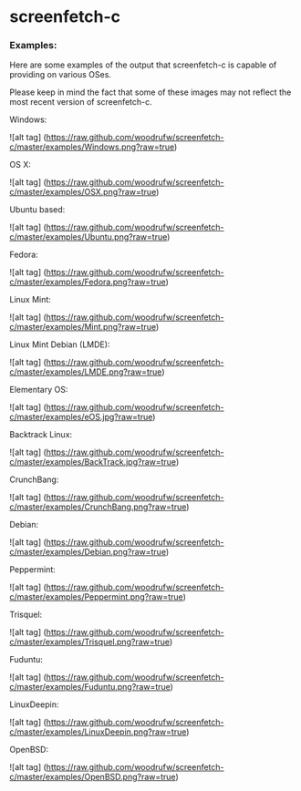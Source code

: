 screenfetch-c
=============

### Examples:

Here are some examples of the output that screenfetch-c is capable of providing on various OSes.

Please keep in mind the fact that some of these images may not reflect the most recent version of screenfetch-c.


Windows:


![alt tag] (https://raw.github.com/woodrufw/screenfetch-c/master/examples/Windows.png?raw=true)

OS X:


![alt tag] (https://raw.github.com/woodrufw/screenfetch-c/master/examples/OSX.png?raw=true)

Ubuntu based:


![alt tag] (https://raw.github.com/woodrufw/screenfetch-c/master/examples/Ubuntu.png?raw=true)

Fedora:


![alt tag] (https://raw.github.com/woodrufw/screenfetch-c/master/examples/Fedora.png?raw=true)

Linux Mint:


![alt tag] (https://raw.github.com/woodrufw/screenfetch-c/master/examples/Mint.png?raw=true)

Linux Mint Debian (LMDE):


![alt tag] (https://raw.github.com/woodrufw/screenfetch-c/master/examples/LMDE.png?raw=true)

Elementary OS:


![alt tag] (https://raw.github.com/woodrufw/screenfetch-c/master/examples/eOS.jpg?raw=true)

Backtrack Linux:


![alt tag] (https://raw.github.com/woodrufw/screenfetch-c/master/examples/BackTrack.jpg?raw=true)

CrunchBang:


![alt tag] (https://raw.github.com/woodrufw/screenfetch-c/master/examples/CrunchBang.png?raw=true)

Debian:


![alt tag] (https://raw.github.com/woodrufw/screenfetch-c/master/examples/Debian.png?raw=true)

Peppermint:


![alt tag] (https://raw.github.com/woodrufw/screenfetch-c/master/examples/Peppermint.png?raw=true)

Trisquel:


![alt tag] (https://raw.github.com/woodrufw/screenfetch-c/master/examples/Trisquel.png?raw=true)

Fuduntu:


![alt tag] (https://raw.github.com/woodrufw/screenfetch-c/master/examples/Fuduntu.png?raw=true)

LinuxDeepin:


![alt tag] (https://raw.github.com/woodrufw/screenfetch-c/master/examples/LinuxDeepin.png?raw=true)

OpenBSD:

![alt tag] (https://raw.github.com/woodrufw/screenfetch-c/master/examples/OpenBSD.png?raw=true)